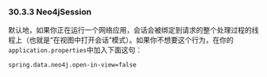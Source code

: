 ### 30.3.3 Neo4jSession
默认地，如果你正在运行一个网络应用，会话会被绑定到请求的整个处理过程的线程上（也就是“在视图中打开会话”模式）。如果你不想要这个行为，在你的`application.properties`中加入下面这句：
```properties
spring.data.neo4j.open-in-view=false
```